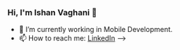### Hi, I'm Ishan Vaghani 👋

- 🔭 I’m currently working in Mobile Development.
- 📫 How to reach me: [LinkedIn](https://www.linkedin.com/in/ishan-vaghani/)
-->
